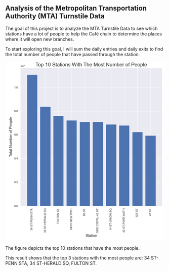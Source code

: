 ## Analysis of the Metropolitan Transportation Authority (MTA) Turnstile Data  

The goal of this project is to analyze the MTA Turnstile Data to see which stations have a lot of people to help the Café chain to determine the places where it will open new branches.

To start exploring this goal, I will sum the daily entries and daily exits to find the total number of people that have passed through the station.

![](Top10Stations.png)

The figure depicts the top 10 stations that have the most people.

This result shows that the top 3 stations with the most people are: 34 ST-PENN STA, 34 ST-HERALD SQ, FULTON ST.
